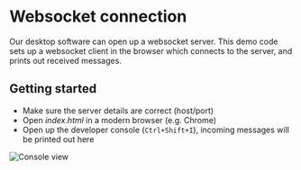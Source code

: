 # Websocket connection

Our desktop software can open up a websocket server.
This demo code sets up a websocket client in the browser which connects to the server, and prints out received messages.

## Getting started

* Make sure the server details are correct (host/port)
* Open *index.html* in a modern browser (e.g. Chrome)
* Open up the developer console (`Ctrl+Shift+I`), incoming messages will be printed out here

![Console view](/console.jpg?raw=true "Console API messages")